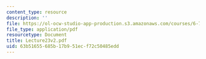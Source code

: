 ```yaml
---
content_type: resource
description: ''
file: https://ol-ocw-studio-app-production.s3.amazonaws.com/courses/6-772-compound-semiconductor-devices-spring-2003/63b51655685b17b951ecf72c50485edd_Lecture23v2.pdf
file_type: application/pdf
resourcetype: Document
title: Lecture23v2.pdf
uid: 63b51655-685b-17b9-51ec-f72c50485edd
---
```

